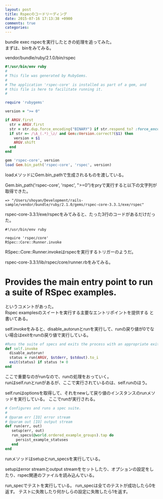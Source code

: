 ```yaml
---
layout: post
title: Rspecのコードリーディング
date: 2015-07-16 17:13:38 +0900
comments: true
categories: 
---
```


bundle exec rspecを実行したときの処理を追ってみた。  
まずは、binをみてみる。  

vendor/bundle/ruby/2.1.0/bin/rspec
```ruby
#!/usr/bin/env ruby
#
# This file was generated by RubyGems.
#
# The application 'rspec-core' is installed as part of a gem, and
# this file is here to facilitate running it.
#

require 'rubygems'

version = ">= 0"

if ARGV.first
  str = ARGV.first
  str = str.dup.force_encoding("BINARY") if str.respond_to? :force_encoding
  if str =~ /\A_(.*)_\z/ and Gem::Version.correct?($1) then
    version = $1
    ARGV.shift
  end
end

gem 'rspec-core', version
load Gem.bin_path('rspec-core', 'rspec', version)
```

loadメソッドにGem.bin_pathで生成されるものを渡している。  

Gem.bin_path('rspec-core', 'rspec', ">=0”)をpryで実行すると以下の文字列が取得できた。  
```
=> "/Users/shoyan/Development/rails-sample/vendor/bundle/ruby/2.1.0/gems/rspec-core-3.3.1/exe/rspec"
```

rspec-core-3.3.1/exe/rspecをみてみると、たった3行のコードがあるだけだった。

```
#!/usr/bin/env ruby

require 'rspec/core'
RSpec::Core::Runner.invoke
```

RSpec::Core::Runner.invokeはrspecを実行するトリガーのようだ。

rspec-core-3.3.1/lib/rspec/core/runner.rbをみてみる。

 # Provides the main entry point to run a suite of RSpec examples. 
というコメントがあった。  
Rspec examplesのスイートを実行する主要なエントリポイントを提供する と書いてある。

self.invokeをみると、disable_autorunとrunを実行して、runの戻り値が0でない場合はexitをrunの戻り値で実行している。

```ruby
#Runs the suite of specs and exits the process with an appropriate exit
def self.invoke
  disable_autorun!
  status = run(ARGV, $stderr, $stdout).to_i
  exit(status) if status != 0
end
```

ここで重要なのがrunなので、runの処理をおっていく。  
runはself.runとrunがあるが、ここで実行されているのは、self.runのほう。  

self.runはoptionsを取得して、それをnewして戻り値のインスタンスのrunメソッドを実行している。
ここでrunが実行される。

```ruby
# Configures and runs a spec suite.
#
# @param err [IO] error stream
# @param out [IO] output stream
def run(err, out)
   setup(err, out)
   run_specs(@world.ordered_example_groups).tap do
     persist_example_statuses
   end
end
```

runメソッドはsetupとrun_specsを実行している。

setupはerror streamとoutput streamをセットしたり、オプションの設定をしたり、rspec関連のファイルを読み込んでいる。

run_specでテストを実行している。
run_specは全てのテストが成功したら0を返す。
テストに失敗したり何かしらの設定に失敗したら1を返す。

